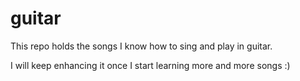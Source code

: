 # guitar
This repo holds the songs I know how to sing and play in guitar.

I will keep enhancing it once I start learning more and more songs :)
